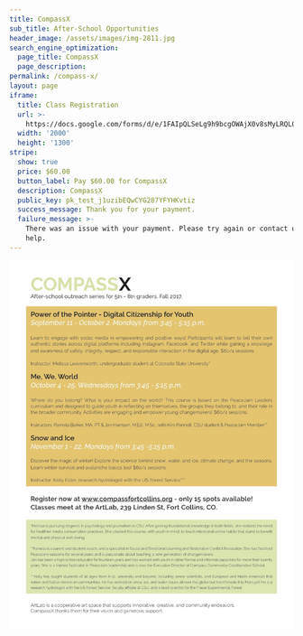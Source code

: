 ```yaml
---
title: CompassX
sub_title: After-School Opportunities
header_image: /assets/images/img-2811.jpg
search_engine_optimization:
  page_title: CompassX
  page_description:
permalink: /compass-x/
layout: page
iframe:
  title: Class Registration
  url: >-
    https://docs.google.com/forms/d/e/1FAIpQLSeLg9h9bcgOWAjX0v8sMyLRQL0tj3-C9guIk2s9F1yeX_eqhQ/viewform
  width: '2000'
  height: '1300'
stripe:
  show: true
  price: $60.00
  button_label: Pay $60.00 for CompassX
  description: CompassX
  public_key: pk_test_j1uzibEQwCYG287YFYHKvtiz
  success_message: Thank you for your payment.
  failure_message: >-
    There was an issue with your payment. Please try again or contact us for
    help.
---
```



![](/assets/images/versions/2ndcompassxflierfront---x----1275-1650x---.jpg)